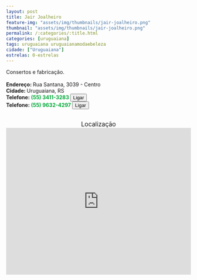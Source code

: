 ```yaml
---
layout: post
title: Jair Joalheiro
feature-img: "assets/img/thumbnails/jair-joalheiro.png"
thumbnail: "assets/img/thumbnails/jair-joalheiro.png"
permalink: /:categories/:title.html
categories: [uruguaiana]
tags: uruguaiana uruguaianamodaebeleza
cidade: ["Uruguaiana"]
estrelas: 0-estrelas
---
```

Consertos e fabricação.<!-- more --><br/>
<br/>
<b>Endereço: </b>Rua Santana, 3039 - Centro<br />
<b>Cidade: </b>Uruguaiana, RS<br />
<b>Telefone: <span style="color: #00ab3a;">(55) 3411-3283</span> <a href="tel:5534113283"><button class="ligar">Ligar</button></a></b><br />
<b>Telefone: <span style="color: #00ab3a;">(55) 9632-4297</span> <a href="tel:5596324297"><button class="ligar">Ligar</button></a></b><br />
<br />
<div style="font-size: larger; text-align: center;">
Localização</div>
<iframe src="https://www.google.com/maps/embed?pb=!1m18!1m12!1m3!1d3463.7215556064525!2d-57.08524368489153!3d-29.756770681987952!2m3!1f0!2f0!3f0!3m2!1i1024!2i768!4f13.1!3m3!1m2!1s0x94535b5b35f983a1%3A0xba6b519750630d44!2sR.+Santana%2C+3039+-+Centro%2C+Uruguaiana+-+RS%2C+97510-470!5e0!3m2!1spt-BR!2sbr!4v1524589205405" width="100%" height="400" frameborder="0" style="border:0" allowfullscreen></iframe>

